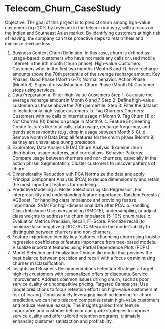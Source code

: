 # Telecom_Churn_CaseStudy

Objective:
The goal of this project is to predict churn among high-value customers (top 20% by revenue) in the telecom industry, with a focus on the Indian and Southeast Asian market. By identifying customers at high risk of leaving, the company can take proactive steps to retain them and minimize revenue loss.

1. Business Context
Churn Definition: In this case, churn is defined as usage-based: customers who have not made any calls or used mobile internet in the 9th month (churn phase).
High-value Customers: Customers who, in the first two months (Month 6 and 7), have recharge amounts above the 70th percentile of the average recharge amount.
Key Phases:
Good Phase (Month 6-7): Normal behavior.
Action Phase (Month 8): Signs of dissatisfaction.
Churn Phase (Month 9): Customer stops using services.
2. Data Preparation
a. Filter High-Value Customers
Step 1: Calculate the average recharge amount in Month 6 and 7.
Step 2: Define high-value customers as those above the 70th percentile.
Step 3: Filter the dataset to include only high-value customers.
b. Tag Churners
Churners: Customers with no calls or internet usage in Month 9.
Tag Churn (1) or Not Churned (0) based on usage in Month 9.
c. Feature Engineering
Create features like total calls, data usage, recharge frequency, and trends across months (e.g., drop in usage between Month 6-8).
d. Remove Month 9 Data
Drop all features for the churn phase (Month 9) as they are unavailable during prediction.
3. Exploratory Data Analysis (EDA)
Churn Analysis: Examine churn distribution, usage patterns, and correlations.
Behavior Patterns: Compare usage between churners and non-churners, especially in the action phase.
Segmentation: Cluster customers to uncover patterns of churn.
4. Dimensionality Reduction with PCA
Normalize the data and apply Principal Component Analysis (PCA) to reduce dimensionality and retain the most important features for modeling.
5. Predictive Modeling
a. Model Selection
Logistic Regression: For interpretability and understanding feature importance.
Random Forests / XGBoost: For handling class imbalance and providing feature importance.
SVM: For high-dimensional data after PCA.
b. Handling Class Imbalance
Use oversampling (SMOTE), undersampling, or adjust class weights to address the churn imbalance (5-10% churn rate).
c. Evaluation Metrics
Precision, Recall, F1-Score: Prioritize recall (to minimize false negatives).
ROC-AUC: Measure the model’s ability to distinguish between churners and non-churners.
6. Feature Importance
Identify key features influencing churn using logistic regression coefficients or feature importance from tree-based models.
Visualize important features using Partial Dependence Plots (PDPs).
7. Model Selection and Finalization
Choose the model that provides the best balance between precision and recall, with a focus on minimizing churner misclassification.
8. Insights and Business Recommendations
Retention Strategies: Target high-risk customers with personalized offers or discounts.
Service Improvement: Address common issues driving churn, such as poor service quality or uncompetitive pricing.
Targeted Campaigns: Use model predictions to focus retention efforts on high-value customers at risk of leaving.
Conclusion
By leveraging machine learning for churn prediction, we can help telecom companies retain high-value customers and reduce revenue leakage. The insights gained from feature importance and customer behavior can guide strategies to improve service quality and offer tailored retention programs, ultimately enhancing customer satisfaction and profitability.
